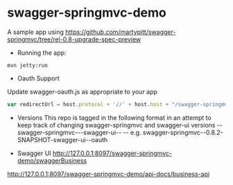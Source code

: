 swagger-springmvc-demo
======================

A sample app using https://github.com/martypitt/swagger-springmvc/tree/rel-0.8-upgrade-spec-preview

- Running the app:

```mvn jetty:run```

- Oauth Support

Update swagger-oauth.js as appropriate to your app

```javascript
var redirectUrl = host.protocol + '//' + host.host + "/swagger-springmvc-demo/o2c.html";
```

- Versions
This repo is tagged in the following format in an attempt to keep track of changing swagger-springmvc and swagger-ui versions
-- swagger-springmvc--<swagger-springmvc version>-swagger-ui--<swagger-ui version or branch>
-- e.g. swagger-springmvc--0.8.2-SNAPSHOT-swagger-ui--oauth

- Swagger UI
http://127.0.0.1:8097/swagger-springmvc-demo/swaggerBusiness


http://127.0.0.1:8097/swagger-springmvc-demo/api-docs/business-api


